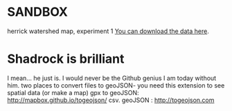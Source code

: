 # SANDBOX
herrick watershed map, experiment 1
[You can download the data here](https://github.com/Mlle-Genevieve/SANDBOX/blob/master/DATA/Walking%2020151005%20herrick%20s3/Walking%202015-10-05%20herrick%20s3.gpx).
# Shadrock is brilliant
I mean... he just is. I would never be the Github genius I am today without him. 
two places to convert files to geoJSON- you need this extension to see spatial data (or make a map) 
gpx to geoJSON: http://mapbox.github.io/togeojson/
csv. geoJSON : http://togeojson.com

